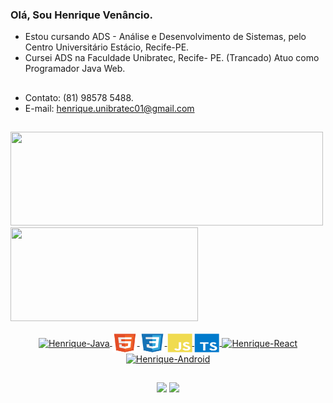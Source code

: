 ### Olá, Sou Henrique Venâncio.
- Estou cursando ADS - Análise e Desenvolvimento de Sistemas, pelo Centro Universitário Estácio, Recife-PE.
- Cursei ADS na Faculdade Unibratec, Recife- PE. (Trancado)
Atuo como Programador Java Web.

##

- Contato: (81) 98578 5488.
- E-mail: henrique.unibratec01@gmail.com

##

<div style="margin:auto;" style="display: flex;" style="justify-content: center;">
  <a href="https://github.com/HenriqueV01">
  <img height="150em" width="500" src="https://github-readme-stats.vercel.app/api?username=HenriqueV01&show_icons=true&theme=city_lights&include_all_commits=true&count_private=true"/>
  <img height="150em" width="300" src="https://github-readme-stats.vercel.app/api/top-langs/?username=HenriqueV01&layout=compact&langs_count=7&theme=city_lights"/>
</div>
  
  <div align="center" style="display: inline_block"><br>
  <img align="center" alt="Henrique-Java" height="30" width="40" src="https://cdn.jsdelivr.net/gh/devicons/devicon/icons/java/java-original-wordmark.svg">
  <img align="center" alt="Henrique-HTML" height="30" width="40" src="https://raw.githubusercontent.com/devicons/devicon/master/icons/html5/html5-original.svg">
  <img align="center" alt="Henrique-CSS" height="30" width="40" src="https://raw.githubusercontent.com/devicons/devicon/master/icons/css3/css3-original.svg">  
  <img align="center" alt="Henrique-Js" height="30" width="40" src="https://raw.githubusercontent.com/devicons/devicon/master/icons/javascript/javascript-plain.svg">
  <img align="center" alt="Henrique-Ts" height="30" width="40" src="https://raw.githubusercontent.com/devicons/devicon/master/icons/typescript/typescript-plain.svg">
  <img align="center" alt="Henrique-React" height="30" width="40" src="https://cdn.jsdelivr.net/gh/devicons/devicon/icons/angularjs/angularjs-plain.svg">
  <img align="center" alt="Henrique-Android" height="30" width="40" src="https://cdn.jsdelivr.net/gh/devicons/devicon/icons/android/android-plain-wordmark.svg">
  
</div>
  
  ##
  
<div align="center"> 
  
  <a href = "mailto:henrique.unibratec01@gmail.com"><img src="https://img.shields.io/badge/-Gmail-%23333?style=for-the-badge&logo=gmail&logoColor=white" target="_blank"></a>
  <a href="https://www.linkedin.com/in/programadorhenriquev/" target="_blank"><img src="https://img.shields.io/badge/-LinkedIn-%230077B5?style=for-the-badge&logo=linkedin&logoColor=white" target="_blank"></a> 
  
</div>
